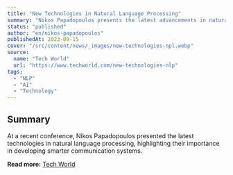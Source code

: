 ```yaml
---
title: "New Technologies in Natural Language Processing"
summary: "Nikos Papadopoulos presents the latest advancements in natural language processing."
status: "published"
author: "en/nikos-papadopoulos"
publishedAt: 2023-09-15
cover: "/src/content/news/_images/new-technologies-npl.webp"
source:
  name: "Tech World"
  url: "https://www.techworld.com/new-technologies-nlp"
tags:
  - "NLP"
  - "AI"
  - "Technology"
---
```


## Summary

At a recent conference, Nikos Papadopoulos presented the latest technologies in natural language processing, highlighting their importance in developing smarter communication systems.

**Read more:** [Tech World](https://www.techworld.com/new-technologies-nlp)
